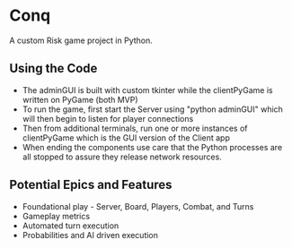 # Conq

A custom Risk game project in Python.

## Using the Code

* The adminGUI is built with custom tkinter while the clientPyGame is written on PyGame (both MVP)
* To run the game, first start the Server using "python adminGUI" which will then begin to listen for player connections
* Then from additional terminals, run one or more instances of clientPyGame which is the GUI version of the Client app
* When ending the components use care that the Python processes are all stopped to assure they release network resources.

## Potential Epics and Features

* Foundational play - Server, Board, Players, Combat, and Turns
* Gameplay metrics
* Automated turn execution
* Probabilities and AI driven execution
